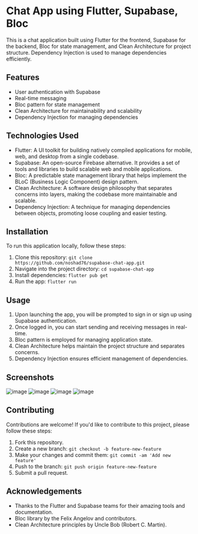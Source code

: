 # Chat App using Flutter, Supabase, Bloc

This is a chat application built using Flutter for the frontend, Supabase for the backend, Bloc for state management, and Clean Architecture for project structure. Dependency Injection is used to manage dependencies efficiently.

## Features

- User authentication with Supabase
- Real-time messaging
- Bloc pattern for state management
- Clean Architecture for maintainability and scalability
- Dependency Injection for managing dependencies

## Technologies Used

- Flutter: A UI toolkit for building natively compiled applications for mobile, web, and desktop from a single codebase.
- Supabase: An open-source Firebase alternative. It provides a set of tools and libraries to build scalable web and mobile applications.
- Bloc: A predictable state management library that helps implement the BLoC (Business Logic Component) design pattern.
- Clean Architecture: A software design philosophy that separates concerns into layers, making the codebase more maintainable and scalable.
- Dependency Injection: A technique for managing dependencies between objects, promoting loose coupling and easier testing.

## Installation

To run this application locally, follow these steps:

1. Clone this repository: `git clone https://github.com/noshad76/supabase-chat-app.git`
2. Navigate into the project directory: `cd supabase-chat-app`
3. Install dependencies: `flutter pub get`
4. Run the app: `flutter run`

## Usage

1. Upon launching the app, you will be prompted to sign in or sign up using Supabase authentication.
2. Once logged in, you can start sending and receiving messages in real-time.
3. Bloc pattern is employed for managing application state.
4. Clean Architecture helps maintain the project structure and separates concerns.
5. Dependency Injection ensures efficient management of dependencies.

## Screenshots

![image](https://github.com/noshad76/supabase-chat-app/assets/118007681/5c73d881-6da0-49c0-a71d-d155dbe7b327)
![image](https://github.com/noshad76/supabase-chat-app/assets/118007681/5a9ffec2-8fd3-4863-8fd7-98c5d13e08a9)
![image](https://github.com/noshad76/supabase-chat-app/assets/118007681/b0b062b9-5a17-438d-81b7-154cc7afcb7b)
![image](https://github.com/noshad76/supabase-chat-app/assets/118007681/50d9c41f-5f01-4286-b07a-744b9e6556b1)




## Contributing

Contributions are welcome! If you'd like to contribute to this project, please follow these steps:

1. Fork this repository.
2. Create a new branch: `git checkout -b feature-new-feature`
3. Make your changes and commit them: `git commit -am 'Add new feature'`
4. Push to the branch: `git push origin feature-new-feature`
5. Submit a pull request.

## Acknowledgements

- Thanks to the Flutter and Supabase teams for their amazing tools and documentation.
- Bloc library by the Felix Angelov and contributors.
- Clean Architecture principles by Uncle Bob (Robert C. Martin).
